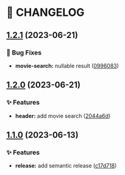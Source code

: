 # 🚦 CHANGELOG

## [1.2.1](https://github.com/qkrdkwl9090/nuxt3_movie_app/compare/v1.2.0...v1.2.1) (2023-06-21)


### 🐛 Bug Fixes

* **movie-search:** nullable result ([0996083](https://github.com/qkrdkwl9090/nuxt3_movie_app/commit/0996083bebf5dd110fa06995edf8f83bce335420))

## [1.2.0](https://github.com/qkrdkwl9090/nuxt3_movie_app/compare/v1.1.0...v1.2.0) (2023-06-21)


### ✨ Features

* **header:** add movie search ([2044a6d](https://github.com/qkrdkwl9090/nuxt3_movie_app/commit/2044a6dcb22ee51af03b11eea4942dad2a4630cf))

## [1.1.0](https://github.com/qkrdkwl9090/nuxt3_movie_app/compare/v1.0.1...v1.1.0) (2023-06-13)


### ✨ Features

* **release:** add semantic release ([c17d718](https://github.com/qkrdkwl9090/nuxt3_movie_app/commit/c17d718f7f32efe70551ae6f2fe7b9d32b3c6456))
